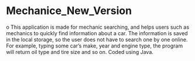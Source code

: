 # Mechanice_New_Version
o	This application is made for mechanic searching, and helps users such as mechanics to quickly find information about a car. The information is saved in the local storage, so the user does not have to search one by one online. For example, typing some car’s make, year and engine type, the program will return oil type and tire size and so on. Coded using Java.
